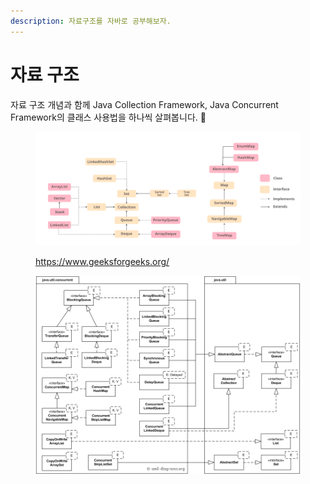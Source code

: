 ```yaml
---
description: 자료구조를 자바로 공부해보자.
---
```


# 자료 구조

자료 구조 개념과 함께 Java Collection Framework, Java Concurrent Framework의 클래스 사용법을 하나씩 살펴봅니다. 🐾

<figure><img src="../../.gitbook/assets/image (25) (1) (1).png" alt=""><figcaption><p><a href="https://www.geeksforgeeks.org/">https://www.geeksforgeeks.org/</a></p></figcaption></figure>

<figure><img src="../../.gitbook/assets/image (26) (1) (1).png" alt=""><figcaption></figcaption></figure>

